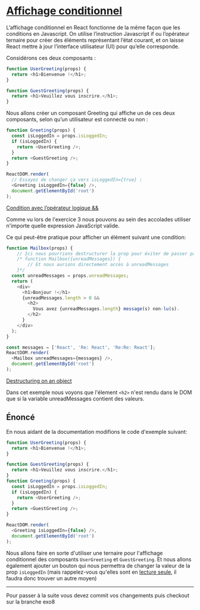 # [Affichage conditionnel](https://fr.reactjs.org/docs/conditional-rendering.html)

L’affichage conditionnel en React fonctionne de la même façon que les conditions en Javascript. On utilise l’instruction Javascript if ou l’opérateur ternaire pour créer des éléments représentant l’état courant, et on laisse React mettre à jour l’interface utilisateur (UI) pour qu’elle corresponde.

Considérons ces deux composants :
```javascript
function UserGreeting(props) {
  return <h1>Bienvenue !</h1>;
}

function GuestGreeting(props) {
  return <h1>Veuillez vous inscrire.</h1>;
}
```

Nous allons créer un composant Greeting qui affiche un de ces deux composants, selon qu’un utilisateur est connecté ou non :

```javascript
function Greeting(props) {
  const isLoggedIn = props.isLoggedIn;
  if (isLoggedIn) {
    return <UserGreeting />;
  }
  return <GuestGreeting />;
}

ReactDOM.render(
  // Essayez de changer ça vers isLoggedIn={true} :
  <Greeting isLoggedIn={false} />,
  document.getElementById('root')
);
```

[Condition avec l’opérateur logique &&](https://fr.reactjs.org/docs/conditional-rendering.html#inline-if-with-logical--operator)

Comme vu lors de l'exercice 3 nous pouvons au sein des accolades utiliser n'importe quelle expression JavaScript valide.

Ce qui peut-être pratique pour afficher un élément suivant une condition:

```javascript
function Mailbox(props) {
    // Ici nous pourrions destructurer la prop pour éviter de passer par une variable tampon
    /* function Mailbox({unreadMessages}) {
        // Et nous aurions directement accès à unreadMessages
    }*/
  const unreadMessages = props.unreadMessages;
  return (
    <div>
      <h1>Bonjour !</h1>
      {unreadMessages.length > 0 &&
        <h2>
          Vous avez {unreadMessages.length} message(s) non-lu(s).
        </h2>
      }
    </div>
  );
}

const messages = ['React', 'Re: React', 'Re:Re: React'];
ReactDOM.render(
  <Mailbox unreadMessages={messages} />,
  document.getElementById('root')
);
```

[Destructuring on an object](https://developer.mozilla.org/fr/docs/Web/JavaScript/Reference/Operators/Destructuring_assignment#d%C3%A9composer_un_objet)


Dans cet exemple nous voyons que l'élement `<h2>` n'est rendu dans le DOM que si la variable unreadMessages contient des valeurs.


## Énoncé

En nous aidant de la documentation modifions le code d'exemple suivant:

```javascript
function UserGreeting(props) {
  return <h1>Bienvenue !</h1>;
}

function GuestGreeting(props) {
  return <h1>Veuillez vous inscrire.</h1>;
}
function Greeting(props) {
  const isLoggedIn = props.isLoggedIn;
  if (isLoggedIn) {
    return <UserGreeting />;
  }
  return <GuestGreeting />;
}

ReactDOM.render(
  <Greeting isLoggedIn={false} />,
  document.getElementById('root')
);
```
Nous allons faire en sorte d'utiliser une ternaire pour l'affichage conditionnel des composants `UserGreeting` et `GuestGreeting`. Et nous allons également ajouter un bouton qui nous permettra de changer la valeur de la prop `isLoggedIn` (mais rappelez-vous qu'elles sont en [lecture seule](https://fr.reactjs.org/docs/components-and-props.html#props-are-read-only), il faudra donc trouver un autre moyen)


---

Pour passer à la suite vous devez commit vos changements puis checkout sur la branche exo8
